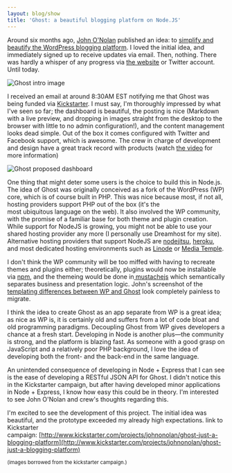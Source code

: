 ```yaml
---
layout: blog/show
title: 'Ghost: a beautiful blogging platform on Node.JS'
---
```


Around six months ago, [John O'Nolan](http://john.onolan.org/ "John O Nolan") published an idea: to [simplify and beautify the WordPress blogging platform](http://john.onolan.org/ghost/ "Ghost - the idea"). I loved the initial idea, and immediately signed up to receive updates via email. Then, nothing. There was hardly a whisper of any progress via [the website](http://tryghost.org/ "Try Ghost") or Twitter account. Until today.

![Ghost intro image](http://res.cloudinary.com/dstrunk/image/upload/v1414083575/main1-624x286_hyeccf.jpg)

I received an email at around 8:30AM EST notifying me that Ghost was being funded via [Kickstarter](http://www.kickstarter.com/projects/johnonolan/ghost-just-a-blogging-platform "Kickstarter: Ghost: Just a Blogging Platform"). I must say, I'm thoroughly impressed by what I've seen so far; the dashboard is beautiful, the posting is nice (Markdown with a live preview, and dropping in images straight from the desktop to the browser with little to no admin configuration!), and the content management looks dead simple. Out of the box it comes configured with Twitter and Facebook support, which is awesome. The crew in charge of development and design have a great track record with products (watch [the video](http://kck.st/ZKpHXr) for more information)

![Ghost proposed dashboard](http://res.cloudinary.com/dstrunk/image/upload/v1414083574/53cb7cffa27c89a43bc91b40f604f7e2_large_a4s5v9.jpg)

One thing that might deter some users is the choice to build this in Node.js. The idea of Ghost was originally conceived as a fork of the WordPress (WP) core, which is of course built in PHP. This was nice because most, if not all, hosting providers support PHP out of the box (it's the most ubiquitous language on the web). It also involved the WP community, with the promise of a familiar base for both theme and plugin creation. While support for NodeJS is growing, you might not be able to use your shared hosting provider any more (I personally use Dreamhost for my site). Alternative hosting providers that support NodeJS are [nodejitsu](https://www.nodejitsu.com/ "nodejitsu"), [heroku](https://www.heroku.com/ "Heroku"), and most dedicated hosting environments such as [Linode](https://www.linode.com/ "Linode") or [Media Temple](https://www.mediatemple.net/ "mediatemple").

I don't think the WP community will be too miffed with having to recreate themes and plugins either; theoretically, plugins would now be installable via [npm](https://npmjs.org/ "NPM"), and the themeing would be done in[ mustachejs](http://mustache.github.io/ "mustache") which semantically separates business and presentation logic. John's screenshot of the [templating differences between WP and Ghost](http://cl.ly/OXhm) look completely painless to migrate.

I think the idea to create Ghost as an app separate from WP is a great idea; as nice as WP is, it is certainly old and suffers from a lot of code bloat and old programming paradigms. Decoupling Ghost from WP gives developers a chance at a fresh start. Developing in Node is another plus—the community is strong, and the platform is blazing fast. As someone with a good grasp on JavaScript and a relatively poor PHP background, I love the idea of developing both the front- and the back-end in the same language.

An unintended consequence of developing in Node + Express that I can see is the ease of developing a RESTful JSON API for Ghost. I didn't notice this in the Kickstarter campaign, but after having developed minor applications in Node + Express, I know how easy this could be in theory. I'm interested to see John O'Nolan and crew's thoughts regarding this.

I'm excited to see the development of this project. The initial idea was beautiful, and the prototype exceeded my already high expectations. link to Kickstarter campaign: [http://www.kickstarter.com/projects/johnonolan/ghost-just-a-blogging-platform](http://www.kickstarter.com/projects/johnonolan/ghost-just-a-blogging-platform)

<small>(images borrowed from the kickstarter campaign.)</small>
